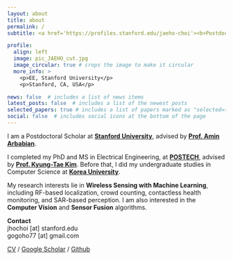 ```yaml
---
layout: about
title: about
permalink: /
subtitle: <a href='https://profiles.stanford.edu/jaeho-choi'><b>Postdoctoral Scholar, Stanford University</b></a>

profile:
  align: left
  image: pic_JAEHO_cut.jpg
  image_circular: true # crops the image to make it circular
  more_info: >
    <p>EE, Stanford University</p>
    <p>Stanford, CA, USA</p>

news: false  # includes a list of news items
latest_posts: false  # includes a list of the newest posts
selected_papers: true # includes a list of papers marked as "selected={true}"
social: false  # includes social icons at the bottom of the page
---
```


I am a Postdoctoral Scholar at <a href='https://ee.stanford.edu'><b>Stanford University</b></a>, advised by <a href='https://arbabianlab.stanford.edu'><b>Prof. Amin Arbabian</b></a>. 

I completed my PhD and MS in Electrical Engineering, at <a href='https://eee.postech.ac.kr'><b>POSTECH</b></a>, advised by <a href='http://iras.postech.ac.kr/main/eng.php'><b>Prof. Kyung-Tae Kim</b></a>. Before that, I did my undergraduate studies in Computer Science at <a href='https://info.korea.edu/en_info/index.do'><b>Korea University</b></a>.

My research interests lie in **Wireless Sensing with Machine Learning**, including RF-based localization, crowd counting, contactless health monitoring, and SAR-based perception. I am also interested in the **Computer Vision** and **Sensor Fusion** algorithms.

**Contact**<br>
jhochoi [at] stanford.edu  
gogoho77 [at] gmail.com  

[CV](https://jhchoi93.github.io/assets/pdf/CV_Jae-Ho-Choi.pdf) / [Google Scholar](https://scholar.google.com/citations?user=ywDewK4AAAAJ&hl=en) / [Github](https://github.com/gogoho88)